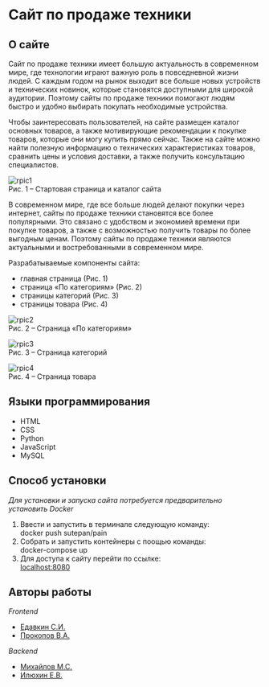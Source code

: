 # Сайт по продаже техники
## О сайте
Сайт по продаже техники имеет большую актуальность в современном
мире, где технологии играют важную роль в повседневной жизни людей. С 
каждым годом на рынок выходит все больше новых устройств и технических 
новинок, которые становятся доступными для широкой аудитории. Поэтому 
сайты по продаже техники помогают людям быстро и удобно выбирать 
покупать необходимые устройства.

Чтобы заинтересовать пользователей, на сайте размещен каталог 
основных товаров, а также мотивирующие рекомендации к покупке товаров, 
которые они могу купить прямо сейчас. Также на сайте можно найти 
полезную информацию о технических характеристиках товаров, сравнить 
цены и условия доставки, а также получить консультацию специалистов.  

![rpic1](img/readme_pics/readme_pic1.png)   
Рис. 1 – Стартовая страница и каталог сайта  

В современном мире, где все больше людей делают покупки через 
интернет, сайты по продаже техники становятся все более популярными. Это 
связано с удобством и экономией времени при покупке товаров, а также с 
возможностью получить товары по более выгодным ценам. Поэтому сайты 
по продаже техники являются актуальными и востребованными в 
современном мире.  

Разрабатываемые компоненты сайта:
* главная страница (Рис. 1)
* страница «По категориям» (Рис. 2)
* страницы категорий (Рис. 3)
* страницы товара (Рис. 4)

![rpic2](img/readme_pics/readme_pic2.png)  
Рис. 2 – Страница «По категориям»



![rpic3](img/readme_pics/readme_pic3.png)  
Рис. 3 – Страница категорий



![rpic4](img/readme_pics/readme_pic4.png)  
Рис. 4 – Страница товара

## Языки программирования
* HTML
* CSS
* Python
* JavaScript
* MySQL

## Способ установки  
*Для установки и запуска сайта потребуется предварительно установить Docker*
1. Ввести и запустить в терминале следующую команду:    
docker push sutepan/pain
2. Собрать и запустить контейнеры с поощью команды:    
docker-compose up
3. Для доступа к сайту перейти по ссылке:    
[localhost:8080](https://localhost:8080)
 
## Авторы работы  

*Frontend*  
* [Едавкин С.И.](https://github.com/StePUNK2002)  
* [Прокопов В.А.](https://github.com/ProkopovVsevolod)  

*Backend*  
* [Михайлов М.С.](https://github.com/mikhailovmc)  
* [Илюхин Е.В.](https://github.com/IVEvgenii)